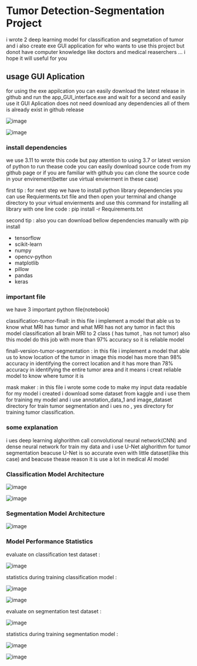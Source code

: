 # Tumor Detection-Segmentation Project


i wrote 2 deep learning model for classification and segmetation of tumor and i also  create exe GUI application for who wants to use this project but donot have computer knowledge like doctors and medical reaserchers ...
i hope it will useful for you
 
## usage GUI Aplication

for using the exe appilcation you can easily download the latest release in github  and run the app_GUI_interface.exe and wait for a second and easily use it
GUI Aplication does not need download any dependencies all of them is already exist in github release


![image](https://github.com/parhambt/MRI-brain-tumor-detection/assets/124530126/1c97b792-96a1-4f7c-a5da-2e18e0f6dd16)



![image](https://github.com/parhambt/MRI-brain-tumor-detection/assets/124530126/1bce1b16-7992-4ad0-a947-8f803531a85c)





### install dependencies


we use 3.11 to wrote this code but pay attention to using 3.7 or latest version of python to run thease code 
you can easily download source code from my github page or if you are familiar with github you can clone the source code in your envirement(better use virtual envierment in these case) 

first tip  : for next step we have to install python library dependencies you can use Requierments.txt file and then open your terminal and change directory to your virtual envierments and use this command for installing all library with one line code : pip install -r Requirements.txt


second tip : also you can download bellow dependencies manually with pip install 

- tensorflow
- scikit-learn
- numpy
- opencv-python
- matplotlib
- pillow
- pandas
- keras


### important file


we have 3 important python file(notebook)


classification-tumor-finall: in this file i implement a model that able us to know what MRI has tumor and what MRI has not any tumor in fact this model classification all brain MRI to 2 class ( has tumot , has not tumor) also this model do this job with more than 97% accuracy  so it is reliable model


finall-version-tumor-segmentation : in this file i implement a model that able us to know location of the tumor in image this model has more than 98% accuracy in identifying the correct location and it has more than 78% accuracy in identifying the entire tumor area and it means i creat reliable model to know where tumor it is 


mask maker : in this file i wrote some code to make my input data readable for my model i created
i download   some dataset from kaggle and i  use them for training my model and i use annotation_data_1 and image_dataset directory for train tumor segmentation and i ues no , yes directory for training tumor classification.


### some explanation


i ues  deep learning alghorithm call convolutional neural network(CNN) and dense neural network for train my data 
and  i use U-Net alghorithm for tumor segmentation beacuse U-Net is so accurate even with little dataset(like this case) and beacuse thease reason it is use a lot in medical AI model 

### Classification Model  Architecture 


![image](https://github.com/parhambt/MRI-brain-tumor-detection/assets/124530126/bcae4663-322f-48a4-8d34-c10244abf755)



![image](https://github.com/parhambt/MRI-brain-tumor-detection/assets/124530126/6c9dd3c0-d049-4361-a34a-bf418240cccc)




### Segmentation Model Architecture

![image](https://github.com/parhambt/MRI-brain-tumor-detection/assets/124530126/8beebee2-3dec-41a7-bfe8-3ba977fdcf87)




### Model Performance Statistics 


evaluate on classification test dataset :

![image](https://github.com/parhambt/MRI-brain-tumor-detection/assets/124530126/ac769932-b888-4408-8888-09298a235ce6)



statistics during training classification model : 


![image](https://github.com/parhambt/MRI-brain-tumor-detection/assets/124530126/39f29f23-317e-4eb4-951a-fca4455912b7)





![image](https://github.com/parhambt/MRI-brain-tumor-detection/assets/124530126/6a73857b-5477-48a3-b127-72c2ec1d520d)



evaluate on segmentation test dataset :

![image](https://github.com/parhambt/MRI-brain-tumor-detection/assets/124530126/be78de80-89e7-4121-afd3-22be509525c5)




statistics during training segmentation model  :



![image](https://github.com/parhambt/MRI-brain-tumor-detection/assets/124530126/6c2504e0-6070-40d3-897e-573ae33fabb0)





![image](https://github.com/parhambt/MRI-brain-tumor-detection/assets/124530126/afe924df-6408-48af-a417-9dbafc6ef048)






  

